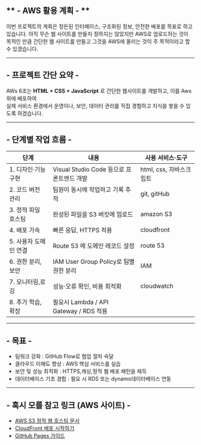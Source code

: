 ## ** - AWS 활용 계획 - **

이번 프로젝트의 계획은 정돈된 인터페이스, 구조화된 정보, 안전한 배포를 목표로 하고 있습니다. 
아직 무슨 웹 사이트를 만들지 정하지는 않았지만 AWS로 업로드하는 것이 목적인 만큼 간단한 웹 사이트를 만들고
그것을 AWS에 올리는 것이 주 목적이라고 할 수 있겠습니다.

---

##  - 프로젝트 간단 요약 -

AWs 6조는 **HTML + CSS + JavaScript** 로 간단한 웹사이트를 개발하고, 이를 Aws 위에 배포하여  
실제 서비스 환경에서 운영이나, 보안, 데이터 관리를 직접 경험하고 지식을 쌓을 수 있도록 하겠습니다.

---

## - 단계별 작업 흐름 - 

| 단계 | 내용 | 사용 서비스·도구 |
| --- | --- | --- |
| 1. 디자인·기능 구현 | Visual Studio Code 등으로 프론트엔드 개발 | html, css, 자바스크립트 |
| 2️. 코드 버전 관리 | 팀원이 동시에 작업하고 기록 추적 | git, gitHub |
| 3️. 정적 파일 호스팅 | 완성된 파일을 S3 버킷에 업로드 | amazon S3 |
| 4️. 배포 가속 | 빠른 응답, HTTPS 적용 | cloudfront |
| 5️. 사용자 도메인 연결 | Route 53 에 도메인 레코드 설정 | route 53 |
| 6️. 권한 분리,보안 | IAM User Group Policy로 팀별 권한 분리 | IAM |
| 7️. 모니터링,로깅 | 성능·오류 확인, 비용 최적화 | cloudwatch |
| 8️. 추가 학습,확장 | 필요시 Lambda / API Gateway / RDS 적용 | 

---

## - 목표 -

- 팀워크 강화 : GitHub Flow로 협업 절차 숙달
- 클라우드 이해도 향상 : AWS 핵심 서비스를 실습  
- 보안 및 성능 최적화 : HTTPS,캐싱,정적 웹 배포 패턴을 체득  
- 데이터베이스 기초 경험 : 필요 시 RDS 또는 dynamo데이터베이스 연동 

---

## - 혹시 모를 참고 링크 (AWS 사이트) -

- [AWS S3 정적 웹 호스팅 문서](https://docs.aws.amazon.com/ko_kr/AmazonS3/latest/dev/WebsiteHosting.html)
- [CloudFront 배포 시작하기](https://docs.aws.amazon.com/ko_kr/AmazonCloudFront/latest/DeveloperGuide/GettingStarted.html)
- [GitHub Pages 가이드](https://aws.amazon.com/ko/blogs/)
